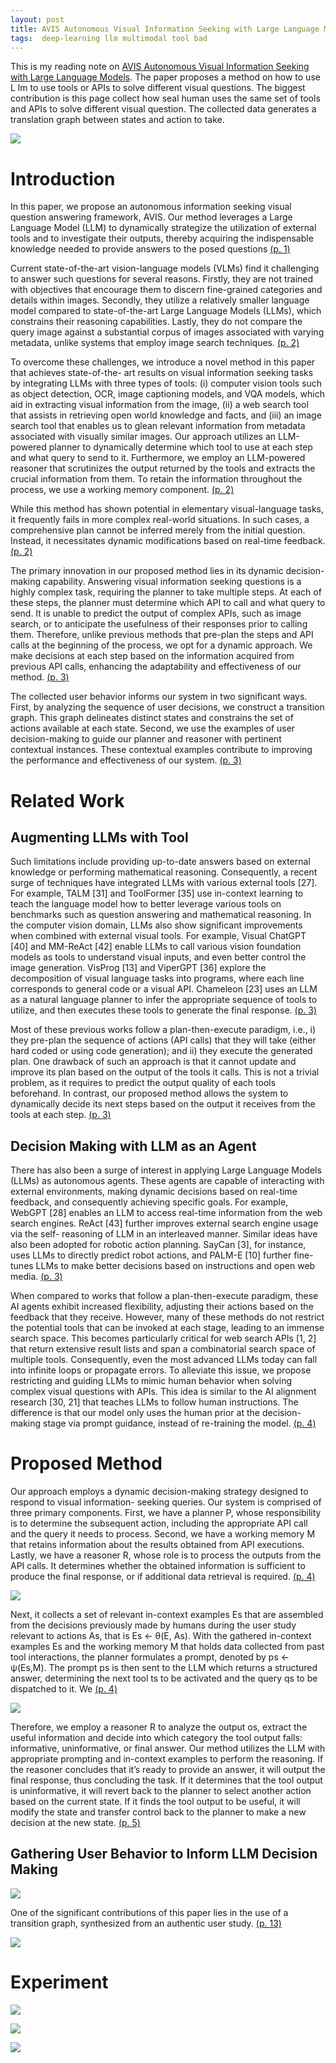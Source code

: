 ```yaml
---
layout: post
title: AVIS Autonomous Visual Information Seeking with Large Language Models
tags:  deep-learning llm multimodal tool bad
---
```


This is my reading note on [AVIS Autonomous Visual Information Seeking with Large Language Models](http://arxiv.org/abs/2306.08129). The paper proposes a method on how to use L lm to use tools or APIs to solve different visual questions. The biggest contribution is this page collect how seal human uses the same set of tools and APIs to solve different visual question. The collected data generates a translation graph between states and action to take.

![](https://raw.githubusercontent.com/zhangtemplar/zhangtemplar.github.io/master/uPic/huAVISAutonomousVisual2023-2-x101-y508.png) 

# Introduction
In this paper, we propose an autonomous information seeking visual question answering framework, AVIS. Our method leverages a Large Language Model (LLM) to dynamically strategize the utilization of external tools and to investigate their outputs, thereby acquiring the indispensable knowledge needed to provide answers to the posed questions [(p. 1)](zotero://open-pdf/library/items/PZFNZ526?page=1&annotation=BDYCVXCR)

Current state-of-the-art vision-language models (VLMs) find it challenging to answer such questions for several reasons. Firstly, they are not trained with objectives that encourage them to discern fine-grained categories and details within images. Secondly, they utilize a relatively smaller language model compared to state-of-the-art Large Language Models (LLMs), which constrains their reasoning capabilities. Lastly, they do not compare the query image against a substantial corpus of images associated with varying metadata, unlike systems that employ image search techniques. [(p. 2)](zotero://open-pdf/library/items/PZFNZ526?page=2&annotation=PMUU4G7N)

To overcome these challenges, we introduce a novel method in this paper that achieves state-of-the- art results on visual information seeking tasks by integrating LLMs with three types of tools: (i) computer vision tools such as object detection, OCR, image captioning models, and VQA models, which aid in extracting visual information from the image, (ii) a web search tool that assists in retrieving open world knowledge and facts, and (iii) an image search tool that enables us to glean relevant information from metadata associated with visually similar images. Our approach utilizes an LLM-powered planner to dynamically determine which tool to use at each step and what query to send to it. Furthermore, we employ an LLM-powered reasoner that scrutinizes the output returned by the tools and extracts the crucial information from them. To retain the information throughout the process, we use a working memory component. [(p. 2)](zotero://open-pdf/library/items/PZFNZ526?page=2&annotation=G3F3TYX7)

While this method has shown potential in elementary visual-language tasks, it frequently fails in more complex real-world situations. In such cases, a comprehensive plan cannot be inferred merely from the initial question. Instead, it necessitates dynamic modifications based on real-time feedback. [(p. 2)](zotero://open-pdf/library/items/PZFNZ526?page=2&annotation=5ELYIFY2)

The primary innovation in our proposed method lies in its dynamic decision-making capability. 
Answering visual information seeking questions is a highly complex task, requiring the planner to take multiple steps. At each of these steps, the planner must determine which API to call and what query to send. It is unable to predict the output of complex APIs, such as image search, or to anticipate the usefulness of their responses prior to calling them. Therefore, unlike previous methods that pre-plan the steps and API calls at the beginning of the process, we opt for a dynamic approach. We make decisions at each step based on the information acquired from previous API calls, enhancing the adaptability and effectiveness of our method. [(p. 3)](zotero://open-pdf/library/items/PZFNZ526?page=3&annotation=FMELTWMF)

The collected user behavior informs our system in two significant ways. First, by analyzing the sequence of user decisions, we construct a transition graph. This graph delineates distinct states and constrains the set of actions available at each state. Second, we use the examples of user decision-making to guide our planner and reasoner with pertinent contextual instances. These contextual examples contribute to improving the performance and effectiveness of our system. [(p. 3)](zotero://open-pdf/library/items/PZFNZ526?page=3&annotation=NTPE4UEI)

# Related Work
## Augmenting LLMs with Tool
Such limitations include providing up-to-date answers based on external knowledge or performing mathematical reasoning. Consequently, a recent surge of techniques have integrated LLMs with various external tools [27]. For example, TALM [31] and ToolFormer [35] use in-context learning to teach the language model how to better leverage various tools on benchmarks such as question answering and mathematical reasoning. 
In the computer vision domain, LLMs also show significant improvements when combined with external visual tools. For example, Visual ChatGPT [40] and MM-ReAct [42] enable LLMs to call various vision foundation models as tools to understand visual inputs, and even better control the image generation. VisProg [13] and ViperGPT [36] explore the decomposition of visual language tasks into programs, where each line corresponds to general code or a visual API. Chameleon [23] uses an LLM as a natural language planner to infer the appropriate sequence of tools to utilize, and then executes these tools to generate the final response. [(p. 3)](zotero://open-pdf/library/items/PZFNZ526?page=3&annotation=LKS5S5AT)

Most of these previous works follow a plan-then-execute paradigm, i.e., i) they pre-plan the sequence of actions (API calls) that they will take (either hard coded or using code generation); and ii) they execute the generated plan. One drawback of such an approach is that it cannot update and improve its plan based on the output of the tools it calls. This is not a trivial problem, as it requires to predict the output quality of each tools beforehand. In contrast, our proposed method allows the system to dynamically decide its next steps based on the output it receives from the tools at each step. [(p. 3)](zotero://open-pdf/library/items/PZFNZ526?page=3&annotation=MWMKMQ4D)

## Decision Making with LLM as an Agent
There has also been a surge of interest in applying Large Language Models (LLMs) as autonomous agents. These agents are capable of interacting with external environments, making dynamic decisions based on real-time feedback, and consequently achieving specific goals. For example, WebGPT [28] enables an LLM to access real-time information from the web search engines. ReAct [43] further improves external search engine usage via the self- reasoning of LLM in an interleaved manner. Similar ideas have also been adopted for robotic action planning. SayCan [3], for instance, uses LLMs to directly predict robot actions, and PALM-E [10] further fine-tunes LLMs to make better decisions based on instructions and open web media. [(p. 3)](zotero://open-pdf/library/items/PZFNZ526?page=3&annotation=RRNIT3YI)

When compared to works that follow a plan-then-execute paradigm, these AI agents exhibit increased flexibility, adjusting their actions based on the feedback that they receive. However, many of these methods do not restrict the potential tools that can be invoked at each stage, leading to an immense search space. This becomes particularly critical for web search APIs [1, 2] that return extensive result lists and span a combinatorial search space of multiple tools. Consequently, even the most advanced LLMs today can fall into infinite loops or propagate errors. To alleviate this issue, we propose restricting and guiding LLMs to mimic human behavior when solving complex visual questions with APIs. This idea is similar to the AI alignment research [30, 21] that teaches LLMs to follow human instructions. The difference is that our model only uses the human prior at the decision-making stage via prompt guidance, instead of re-training the model. [(p. 4)](zotero://open-pdf/library/items/PZFNZ526?page=4&annotation=R5HXJIVX)

# Proposed Method
Our approach employs a dynamic decision-making strategy designed to respond to visual information- seeking queries. Our system is comprised of three primary components. First, we have a planner P, whose responsibility is to determine the subsequent action, including the appropriate API call and the query it needs to process. Second, we have a working memory M that retains information about the results obtained from API executions. Lastly, we have a reasoner R, whose role is to process the outputs from the API calls. It determines whether the obtained information is sufficient to produce the final response, or if additional data retrieval is required. [(p. 4)](zotero://open-pdf/library/items/PZFNZ526?page=4&annotation=5ADDF5PW)

![](https://raw.githubusercontent.com/zhangtemplar/zhangtemplar.github.io/master/uPic/huAVISAutonomousVisual2023-4-x297-y220.png) 

Next, it collects a set of relevant in-context examples Es that are assembled from the decisions previously made by humans during the user study relevant to actions As, that is Es ← θ(E, As). With the gathered in-context examples Es and the working memory M that holds data collected from past tool interactions, the planner formulates a prompt, denoted by ps ← ψ(Es,M). The prompt ps is then sent to the LLM which returns a structured answer, determining the next tool ts to be activated and the query qs to be dispatched to it. We [(p. 4)](zotero://open-pdf/library/items/PZFNZ526?page=4&annotation=6Y49IZ9A)

![](https://raw.githubusercontent.com/zhangtemplar/zhangtemplar.github.io/master/uPic/huAVISAutonomousVisual2023-5-x102-y453.png) 

Therefore, we employ a reasoner R to analyze the output os, extract the useful information and decide into which category the tool output falls: informative, uninformative, or final answer. Our method utilizes the LLM with appropriate prompting and in-context examples to perform the reasoning. If the reasoner concludes that it’s ready to provide an answer, it will output the final response, thus concluding the task. If it determines that the tool output is uninformative, it will revert back to the planner to select another action based on the current state. If it finds the tool output to be useful, it will modify the state and transfer control back to the planner to make a new decision at the new state. [(p. 5)](zotero://open-pdf/library/items/PZFNZ526?page=5&annotation=YXRBQTJB)

## Gathering User Behavior to Inform LLM Decision Making
![](https://raw.githubusercontent.com/zhangtemplar/zhangtemplar.github.io/master/uPic/huAVISAutonomousVisual2023-6-x101-y499.png) 

One of the significant contributions of this paper lies in the use of a transition graph, synthesized from an authentic user study. [(p. 13)](zotero://open-pdf/library/items/PZFNZ526?page=13&annotation=KSXJN3ME)

![](https://raw.githubusercontent.com/zhangtemplar/zhangtemplar.github.io/master/uPic/huAVISAutonomousVisual2023-13-x146-y360.png)

# Experiment
![](https://raw.githubusercontent.com/zhangtemplar/zhangtemplar.github.io/master/uPic/huAVISAutonomousVisual2023-8-x102-y478.png) 

![](https://raw.githubusercontent.com/zhangtemplar/zhangtemplar.github.io/master/uPic/huAVISAutonomousVisual2023-8-x103-y196.png) 

![](https://raw.githubusercontent.com/zhangtemplar/zhangtemplar.github.io/master/uPic/huAVISAutonomousVisual2023-9-x103-y545.png) 
